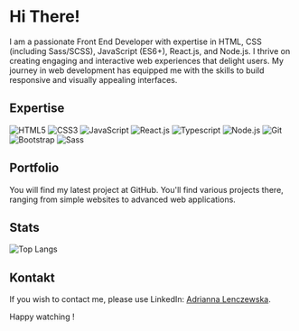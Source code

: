 
# Hi There!

I am a passionate Front End Developer with expertise in HTML, CSS (including Sass/SCSS), JavaScript (ES6+), React.js, and Node.js. I thrive on creating engaging and interactive web experiences that delight users. My journey in web development has equipped me with the skills to build responsive and visually appealing interfaces.

## Expertise

![HTML5](https://img.icons8.com/color/48/000000/html-5.png)
![CSS3](https://img.icons8.com/color/48/000000/css3.png)
![JavaScript](https://img.icons8.com/color/48/000000/javascript.png)
![React.js](https://img.icons8.com/color/48/000000/react-native.png)
![Typescript](https://img.icons8.com/color/48/000000/typescript.png)
![Node.js](https://img.icons8.com/color/48/000000/nodejs.png)
![Git](https://img.icons8.com/color/48/000000/git.png)
![Bootstrap](https://img.icons8.com/color/48/000000/bootstrap.png)
![Sass](https://img.icons8.com/color/48/000000/sass.png)
<br>

## Portfolio

You will find my latest project at GitHub. You'll find various projects there, ranging from simple websites to advanced web applications.

## Stats

![Top Langs](https://github-readme-stats.vercel.app/api/top-langs/?username=AdriannaLen)

## Kontakt

If you wish to contact me, please use LinkedIn: [Adrianna Lenczewska](https://www.linkedin.com/in/adrianna-lenczewska-276185287/).

Happy watching !
